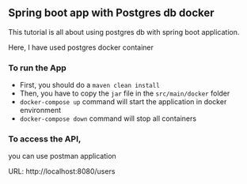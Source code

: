 ## Spring boot app with Postgres db docker

This tutorial is all about using postgres db with spring boot application.

Here, I have used postgres docker container

### To run the App

- First, you should do a `maven clean install`
- Then, you have to copy the `jar` file in the `src/main/docker` folder
- `docker-compose up` command will start the application in docker environment
- `docker-compose down` command will stop all containers

### To access the API, 

you can use postman application

URL: http://localhost:8080/users